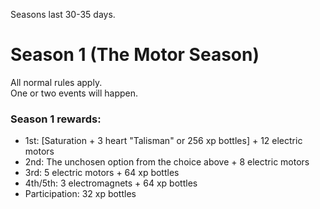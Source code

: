 Seasons last 30-35 days.

# Season 1 (The Motor Season)
All normal rules apply.\
One or two events will happen.
### Season 1 rewards:
- 1st: [Saturation + 3 heart "Talisman" or 256 xp bottles] + 12 electric motors
- 2nd: The unchosen option from the choice above + 8 electric motors
- 3rd: 5 electric motors + 64 xp bottles
- 4th/5th: 3 electromagnets + 64 xp bottles
- Participation: 32 xp bottles
